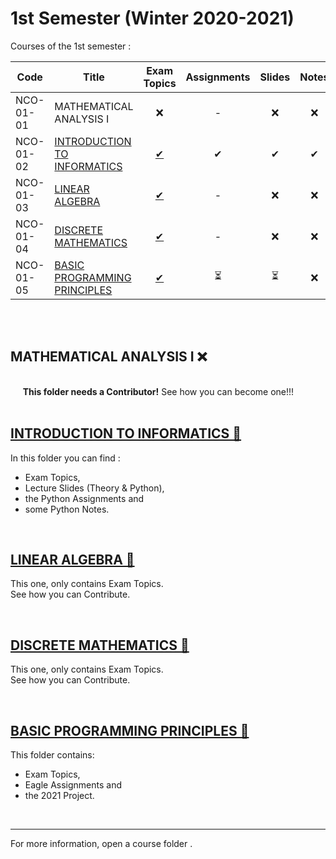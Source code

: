 # 1st Semester (Winter 2020-2021)

Courses of the 1st semester :

| Code      | Title                                | Exam Topics | Assignments | Slides | Notes | 
| --------- | ------------------------------------ | :---------: | :---------: | :----: | :---: |
| NCO-01-01 | MATHEMATICAL ANALYSIS I              | ❌         | -           | ❌     | ❌   |  
| NCO-01-02 | [INTRODUCTION TO INFORMATICS](https://github.com/tsingi-chris/CSD-Auth/tree/main/1st%20Semester#introduction-to-informatics-)       | [ ✔ ](https://github.com/tsingi-chris/CSD-Auth/tree/main/1st%20Semester/Introduction%20to%20Informatics/%CE%98%CE%AD%CE%BC%CE%B1%CF%84%CE%B1)    | ✔           | ✔     | ✔     |  
| NCO-01-03 | [LINEAR ALGEBRA](https://github.com/tsingi-chris/CSD-Auth/tree/main/1st%20Semester#linear-algebra-)                        | [ ✔ ](https://github.com/tsingi-chris/CSD-Auth/tree/main/1st%20Semester/Linear%20Algebra/%CE%98%CE%AD%CE%BC%CE%B1%CF%84%CE%B1)     | -           | ❌     | ❌   |  
| NCO-01-04 | [DISCRETE MATHEMATICS](https://github.com/tsingi-chris/CSD-Auth/tree/main/1st%20Semester#discrete-mathematics-)                 | [ ✔ ](https://github.com/tsingi-chris/CSD-Auth/tree/main/1st%20Semester/Discrete%20Mathematics/%CE%98%CE%AD%CE%BC%CE%B1%CF%84%CE%B1)    | -           | ❌     | ❌   |  
| NCO-01-05 | [BASIC PROGRAMMING PRINCIPLES](https://github.com/tsingi-chris/CSD-Auth/tree/main/1st%20Semester#basic-programming-principles-)      | [ ✔ ](https://github.com/tsingi-chris/CSD-Auth/tree/main/1st%20Semester/Basic%20Programming%20Principles/%CE%98%CE%AD%CE%BC%CE%B1%CF%84%CE%B1)    | ⏳          | ⏳      | ❌   |  

<br /><br />

## MATHEMATICAL ANALYSIS I ❌

<br />&nbsp;&nbsp;&nbsp;&nbsp;&nbsp;**This folder needs a Contributor!** See how you can become one!!!<br /><br />

## [INTRODUCTION TO INFORMATICS 📂](https://github.com/tsingi-chris/CSD-Auth/tree/main/1st%20Semester/Introduction%20to%20Informatics)

In this folder you can find :
- Exam Topics, 
- Lecture Slides (Theory & Python),
- the Python Assignments and
- some Python Notes. 

<br />

## [LINEAR ALGEBRA 📂](https://github.com/tsingi-chris/CSD-Auth/tree/main/1st%20Semester/Linear%20Algebra) 

This one, only contains Exam Topics. <br/>See how you can Contribute.

<br />

## [DISCRETE MATHEMATICS 📂](https://github.com/tsingi-chris/CSD-Auth/tree/main/1st%20Semester/Discrete%20Mathematics) 

This one, only contains Exam Topics. <br/> See how you can Contribute.

<br />

## [BASIC PROGRAMMING PRINCIPLES 📂](https://github.com/tsingi-chris/CSD-Auth/tree/main/1st%20Semester/Basic%20Programming%20Principles) 

This folder contains:
- Exam Topics,
- Eagle Assignments and
- the 2021 Project.

<br />

<hr />
For more information, open a course folder .